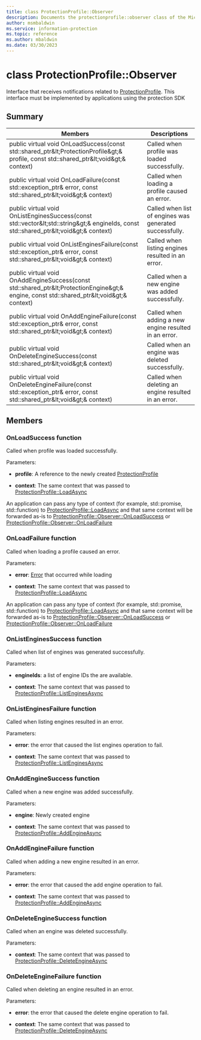 ```yaml
---
title: class ProtectionProfile::Observer 
description: Documents the protectionprofile::observer class of the Microsoft Information Protection (MIP) SDK.
author: msmbaldwin
ms.service: information-protection
ms.topic: reference
ms.author: mbaldwin
ms.date: 03/30/2023
---
```


# class ProtectionProfile::Observer 
Interface that receives notifications related to [ProtectionProfile](undefined).
This interface must be implemented by applications using the protection SDK
  
## Summary
 Members                        | Descriptions                                
--------------------------------|---------------------------------------------
public virtual void OnLoadSuccess(const std::shared_ptr\&lt;ProtectionProfile\&gt;& profile, const std::shared_ptr\&lt;void\&gt;& context)  |  Called when profile was loaded successfully.
public virtual void OnLoadFailure(const std::exception_ptr& error, const std::shared_ptr\&lt;void\&gt;& context)  |  Called when loading a profile caused an error.
public virtual void OnListEnginesSuccess(const std::vector\&lt;std::string\&gt;& engineIds, const std::shared_ptr\&lt;void\&gt;& context)  |  Called when list of engines was generated successfully.
public virtual void OnListEnginesFailure(const std::exception_ptr& error, const std::shared_ptr\&lt;void\&gt;& context)  |  Called when listing engines resulted in an error.
public virtual void OnAddEngineSuccess(const std::shared_ptr\&lt;ProtectionEngine\&gt;& engine, const std::shared_ptr\&lt;void\&gt;& context)  |  Called when a new engine was added successfully.
public virtual void OnAddEngineFailure(const std::exception_ptr& error, const std::shared_ptr\&lt;void\&gt;& context)  |  Called when adding a new engine resulted in an error.
public virtual void OnDeleteEngineSuccess(const std::shared_ptr\&lt;void\&gt;& context)  |  Called when an engine was deleted successfully.
public virtual void OnDeleteEngineFailure(const std::exception_ptr& error, const std::shared_ptr\&lt;void\&gt;& context)  |  Called when deleting an engine resulted in an error.
  
## Members
  
### OnLoadSuccess function
Called when profile was loaded successfully.

Parameters:  
* **profile**: A reference to the newly created [ProtectionProfile](undefined)


* **context**: The same context that was passed to [ProtectionProfile::LoadAsync](#class_protection_profile_1a966887bd349935ad246747f981dd6309)


An application can pass any type of context (for example, std::promise, std::function) to [ProtectionProfile::LoadAsync](undefined) and that same context will be forwarded as-is to [ProtectionProfile::Observer::OnLoadSuccess](#class_protection_profile_1_1_observer_1a96572cb783e546f44ed2a7b46ae070a9) or [ProtectionProfile::Observer::OnLoadFailure](#class_protection_profile_1_1_observer_1ae0a17f434b7e9cb2635e4b6b69581df6)
  
### OnLoadFailure function
Called when loading a profile caused an error.

Parameters:  
* **error**: [Error](undefined) that occurred while loading 


* **context**: The same context that was passed to [ProtectionProfile::LoadAsync](undefined)


An application can pass any type of context (for example, std::promise, std::function) to [ProtectionProfile::LoadAsync](undefined) and that same context will be forwarded as-is to [ProtectionProfile::Observer::OnLoadSuccess](undefined) or [ProtectionProfile::Observer::OnLoadFailure](undefined)
  
### OnListEnginesSuccess function
Called when list of engines was generated successfully.

Parameters:  
* **engineIds**: a list of engine IDs the are available. 


* **context**: The same context that was passed to [ProtectionProfile::ListEnginesAsync](#class_protection_profile_1a914dedc3e5965ca885ed8ddd85a5151a)


  
### OnListEnginesFailure function
Called when listing engines resulted in an error.

Parameters:  
* **error**: the error that caused the list engines operation to fail. 


* **context**: The same context that was passed to [ProtectionProfile::ListEnginesAsync](undefined)


  
### OnAddEngineSuccess function
Called when a new engine was added successfully.

Parameters:  
* **engine**: Newly created engine 


* **context**: The same context that was passed to [ProtectionProfile::AddEngineAsync](#class_protection_profile_1a0fe57749513fb7f95f2336b786c0c564)


  
### OnAddEngineFailure function
Called when adding a new engine resulted in an error.

Parameters:  
* **error**: the error that caused the add engine operation to fail. 


* **context**: The same context that was passed to [ProtectionProfile::AddEngineAsync](undefined)


  
### OnDeleteEngineSuccess function
Called when an engine was deleted successfully.

Parameters:  
* **context**: The same context that was passed to [ProtectionProfile::DeleteEngineAsync](#class_protection_profile_1ae7bb1adb5d1e7590f2d793ef40705161)


  
### OnDeleteEngineFailure function
Called when deleting an engine resulted in an error.

Parameters:  
* **error**: the error that caused the delete engine operation to fail. 


* **context**: The same context that was passed to [ProtectionProfile::DeleteEngineAsync](undefined)

